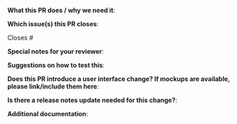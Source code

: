 **What this PR does / why we need it**:

**Which issue(s) this PR closes**:

Closes #

**Special notes for your reviewer**:

**Suggestions on how to test this**:

**Does this PR introduce a user interface change? If mockups are available, please link/include them here**:

**Is there a release notes update needed for this change?**:

**Additional documentation**:
